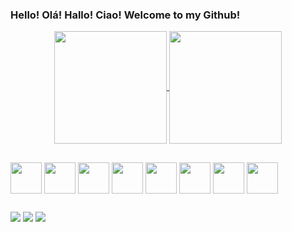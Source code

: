 ### Hello! Olá! Hallo! Ciao! Welcome to my Github!
<div align="center">
  <a href="https://github.com/anuraghazra/github-readme-stats">
    <img align="center" height="180em" src="https://github-readme-stats.vercel.app/api?username=PJRuas&count_private=true&include_all_commits=true&show_icons=true&theme=discord_old_blurple&title_color=487fc7ff&icon_color=487fc7ff&hide_border=false&border_radius=7px&border_color=487fc7ff&custom_title=My+Github+Status" />
  </a>
  <a href="https://github.com/anuraghazra/convoychat">
    <img align="center" height="180em" src="https://github-readme-stats.vercel.app/api/top-langs/?username=PJRuas&theme=discord_old_blurple&hide_border=false&border_radius=7px&border_color=487fc7ff&title_color=487fc7ff&layout=compact" />
  </a>
</div>

##

<div style="display: inline_block" text-align="justify">

  <img align="center" width="50" src="https://cdn.jsdelivr.net/gh/devicons/devicon/icons/angularjs/angularjs-original.svg">
  <img align="center" width="50" src="https://cdn.jsdelivr.net/gh/devicons/devicon/icons/css3/css3-original.svg">
  <img align="center" width="50" src="https://cdn.jsdelivr.net/gh/devicons/devicon/icons/html5/html5-original.svg">
  <img align="center" width="50" src="https://cdn.jsdelivr.net/gh/devicons/devicon/icons/postgresql/postgresql-original.svg">

  <img align="center" width="50" src="https://cdn.jsdelivr.net/gh/devicons/devicon/icons/java/java-original.svg">
  <img align="center" width="50" src="https://cdn.jsdelivr.net/gh/devicons/devicon/icons/javascript/javascript-original.svg">
  <img align="center" width="50" src="https://cdn.jsdelivr.net/gh/devicons/devicon/icons/python/python-original.svg">
  <img align="center" width="50" src="https://cdn.jsdelivr.net/gh/devicons/devicon/icons/typescript/typescript-original.svg">
 
<!--   <img align="right" alt="future-pic" height="150" style="border-radius:50px;" src=""> -->
</div>

##
  <a href = "https://t.me/pjruas"><img src="https://img.shields.io/badge/Telegram-2CA5E0?style=for-the-badge&logo=telegram&logoColor=whitee" target="_blank"></a>
  <a href = "mailto:pjruas123@gmail.com"><img src="https://img.shields.io/badge/-Gmail-%23333?style=for-the-badge&logo=gmail&logoColor=white" target="_blank"></a>
  <a href="https://www.linkedin.com/in/pedro-janelli-da-silva-ruas-b95876172" target="_blank"><img src="https://img.shields.io/badge/-LinkedIn-%230077B5?style=for-the-badge&logo=linkedin&logoColor=white" target="_blank"></a> 

<!--
**PJRuas/PJRuas** is a ✨ _special_ ✨ repository because its `README.md` (this file) appears on your GitHub profile.

Here are some ideas to get you started:

- 🔭 I’m currently working on ...
- 🌱 I’m currently learning ...
- 👯 I’m looking to collaborate on ...
- 🤔 I’m looking for help with ...
- 💬 Ask me about ...
- 📫 How to reach me: ...
- 😄 Pronouns: ...
- ⚡ Fun fact: ...
-->
